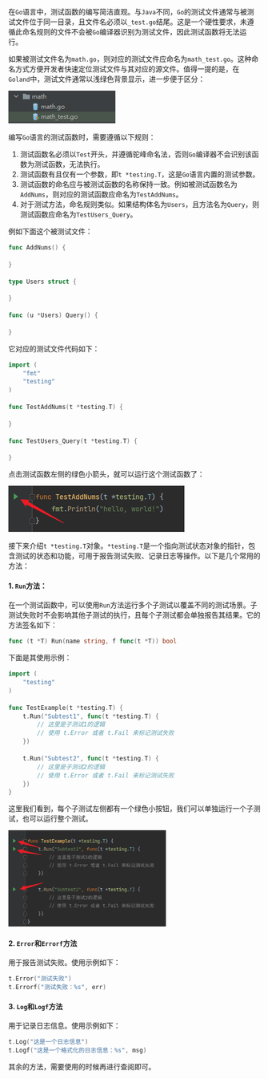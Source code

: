 在`Go`语言中，测试函数的编写简洁直观。与`Java`不同，`Go`的测试文件通常与被测试文件位于同一目录，且文件名必须以`_test.go`结尾。这是一个硬性要求，未遵循此命名规则的文件不会被`Go`编译器识别为测试文件，因此测试函数将无法运行。

如果被测试文件名为`math.go`，则对应的测试文件应命名为`math_test.go`。这种命名方式方便开发者快速定位测试文件与其对应的源文件。值得一提的是，在`Goland`中，测试文件通常以浅绿色背景显示，进一步便于区分：

<img src="image/image-20240229194007553.png" alt="image-20240229194007553"  />

编写`Go`语言的测试函数时，需要遵循以下规则：

1. 测试函数名必须以`Test`开头，并遵循驼峰命名法，否则`Go`编译器不会识别该函数为测试函数，无法执行。
2. 测试函数有且仅有一个参数，即`t *testing.T`，这是`Go`语言内置的测试参数。
3. 测试函数的命名应与被测试函数的名称保持一致。例如被测试函数名为`AddNums`，则对应的测试函数应命名为`TestAddNums`。
4. 对于测试方法，命名规则类似。如果结构体名为`Users`，且方法名为`Query`，则测试函数应命名为`TestUsers_Query`。

例如下面这个被测试文件：

```go
func AddNums() {

}

type Users struct {

}

func (u *Users) Query() {

}
```

它对应的测试文件代码如下：
```go
import (
	"fmt"
	"testing"
)

func TestAddNums(t *testing.T) {
	
}

func TestUsers_Query(t *testing.T) {

}
```

点击测试函数左侧的绿色小箭头，就可以运行这个测试函数了：

![image-20240402094753297](image/image-20240402094753297.png)

接下来介绍`t *testing.T`对象。`*testing.T`是一个指向测试状态对象的指针，包含测试的状态和功能，可用于报告测试失败、记录日志等操作。以下是几个常用的方法：

#### 1. `Run`方法：

在一个测试函数中，可以使用`Run`方法运行多个子测试以覆盖不同的测试场景。子测试失败时不会影响其他子测试的执行，且每个子测试都会单独报告其结果。它的方法签名如下：

```go
func (t *T) Run(name string, f func(t *T)) bool
```

下面是其使用示例：

```go
import (
    "testing"
)

func TestExample(t *testing.T) {
    t.Run("Subtest1", func(t *testing.T) {
        // 这里是子测试1的逻辑
        // 使用 t.Error 或者 t.Fail 来标记测试失败
    })

    t.Run("Subtest2", func(t *testing.T) {
        // 这里是子测试2的逻辑
        // 使用 t.Error 或者 t.Fail 来标记测试失败
    })
}
```

这里我们看到，每个子测试左侧都有一个绿色小按钮，我们可以单独运行一个子测试，也可以运行整个测试。

<img src="image/image-20240402100451041.png" alt="image-20240402100451041" style="zoom:67%;" />

#### 2. `Error`和`Errorf`方法

用于报告测试失败。使用示例如下：

```go
t.Error("测试失败")
t.Errorf("测试失败：%s", err)
```

#### 3. `Log`和`Logf`方法

用于记录日志信息。使用示例如下：

```go
t.Log("这是一个日志信息")
t.Logf("这是一个格式化的日志信息：%s", msg)
```

其余的方法，需要使用的时候再进行查阅即可。
